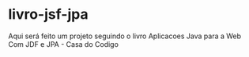 # livro-jsf-jpa
Aqui será feito um projeto seguindo o livro Aplicacoes Java para a Web Com JDF e JPA - Casa do Codigo
